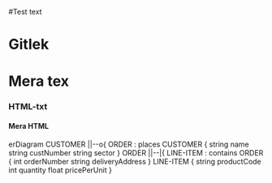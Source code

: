 #Test text
# Gitlek
# Mera tex
<h3> HTML-txt   </h3>
<h4> Mera HTML  </h4>

erDiagram
    CUSTOMER ||--o{ ORDER : places
        CUSTOMER {
	        string name
		        string custNumber
			        string sector
				    }
				        ORDER ||--|{ LINE-ITEM : contains
					    ORDER {
					            int orderNumber
						            string deliveryAddress
							        }
								    LINE-ITEM {
								            string productCode
									            int quantity
										            float pricePerUnit
											      }
